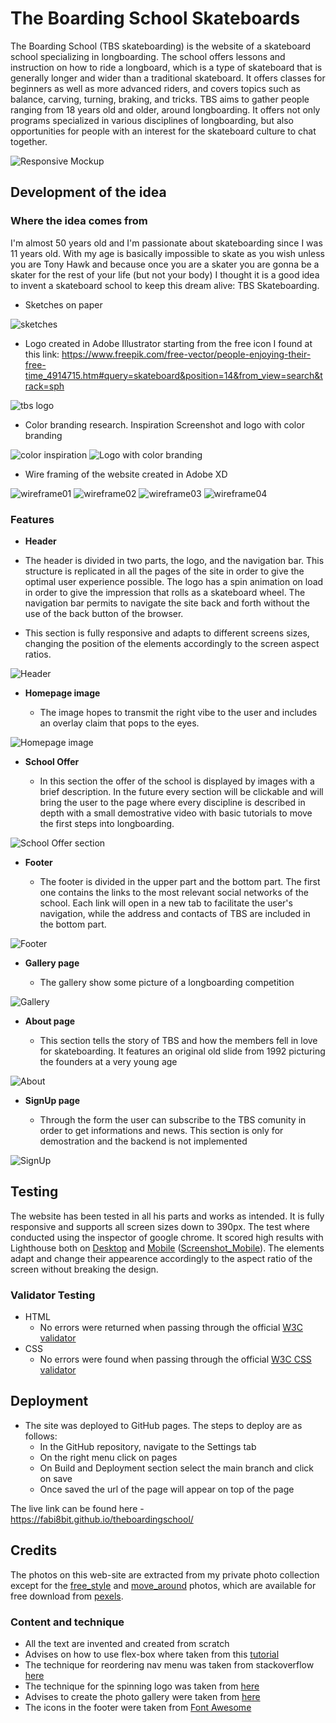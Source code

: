 # The Boarding School Skateboards

The Boarding School (TBS skateboarding) is the website of a skateboard school specializing in longboarding. The school offers lessons and instruction on how to ride a longboard, which is a type of skateboard that is generally longer and wider than a traditional skateboard. It offers classes for beginners as well as more advanced riders, and covers topics such as balance, carving, turning, braking, and tricks. TBS aims to gather people ranging from 18 years old and older, around longboarding. It offers not only programs specialized in various disciplines of longboarding, but also opportunities for people with an interest for the skateboard culture to chat together.

![Responsive Mockup](readme_images/responsive_mock_up.png)




## Development of the idea

### Where the idea comes from

I'm almost 50 years old and I'm passionate about skateboarding since I was 11 years old. With my age is basically impossible to skate as you wish unless you are Tony Hawk and because once you are a skater you are gonna be a skater for the rest of your life (but not your body) I thought it is a good idea to invent a skateboard school to keep this dream alive: TBS Skateboarding.

- Sketches on paper

![sketches](readme_images/sketches.png)

- Logo created in Adobe Illustrator starting from the free icon I found at this link: https://www.freepik.com/free-vector/people-enjoying-their-free-time_4914715.htm#query=skateboard&position=14&from_view=search&track=sph

![tbs logo](readme_images/tbs-logo_small_readme.png)

- Color branding research. Inspiration Screenshot and logo with color branding

![color inspiration](readme_images/color-inspiration-straction.png)
![Logo with color branding](readme_images/tbs-color-branding-01.png)



- Wire framing of the website created in Adobe XD

![wireframe01](readme_images/01-wireframe-Index.png)
![wireframe02](readme_images/02-wireframe-gallery.png)
![wireframe03](readme_images/03-wireframe-About.png)
![wireframe04](readme_images/04-wireframe-SignUp.png)




### Features

  - __Header__

  - The header is divided in two parts, the logo, and the navigation bar. This structure is replicated in all the pages of the site in order to give the optimal user experience possible. The logo has a spin animation on load in order to give the impression that rolls as a skateboard wheel. The navigation bar permits to navigate the site back and forth without the use of the back button of the browser.
  - This section is fully responsive and adapts to different screens sizes, changing the position of the elements accordingly to the screen aspect ratios.

![Header](readme_images/header-scrshot.webp)

- __Homepage image__

  - The image hopes to transmit the right vibe to the user and includes an overlay claim that pops to the eyes.

![Homepage image](readme_images/homepage-scrshot.webp)


- __School Offer__
  
  - In this section the offer of the school is displayed by images with a brief description. In the future every section will be clickable and will bring the user to the page where every discipline is described in depth with a small demostrative video with basic tutorials to move the first steps into longboarding.

![School Offer section](readme_images/offer-scrshot.webp)


- __Footer__

  - The footer is divided in the upper part and the bottom part. The first one contains the links to the most relevant social networks of the school. Each link will open in a new tab to facilitate the user's navigation, while the address and contacts of TBS are included in the bottom part.

![Footer](readme_images/footer-scrsot.webp)


- __Gallery page__

  - The gallery show some picture of a longboarding competition

![Gallery](readme_images/gallery-scrshot.webp)


- __About page__

  - This section tells the story of TBS and how the members fell in love for skateboarding. It features an original old slide from 1992 picturing the founders at a very young age

![About](readme_images/about-scrshot.webp)


- __SignUp page__

  - Through the form the user can subscribe to the TBS comunity in order to get informations and news. This section is only for demostration and the backend is not implemented

![SignUp](readme_images/signup-scrshot.webp)



## Testing 

The website has been tested in all his parts and works as intended. It is fully responsive and supports all screen sizes down to 390px. The test where conducted using the inspector of google chrome.
It scored high results with Lighthouse both on [Desktop](readme_images/lighthouse_desktop_results.png) and [Mobile](readme_images/lighthouse_mobile_results.png) ([Screenshot_Mobile](readme_images/lighthouse_mobile_test_scrshot.png)).
The elements adapt and change their appearence accordingly to the aspect ratio of the screen without breaking the design.





### Validator Testing 

- HTML
  - No errors were returned when passing through the official [W3C validator](readme_images/w3c_html-validator_scrshot.png)
- CSS
  - No errors were found when passing through the official [W3C CSS validator](readme_images/w3c_css-validator_scrshot.png)



## Deployment



- The site was deployed to GitHub pages. The steps to deploy are as follows: 
  - In the GitHub repository, navigate to the Settings tab 
  - On the right menu click on pages
  - On Build and Deployment section select the main branch and click on save
  - Once saved the url of the page will appear on top of the page 

The live link can be found here - https://fabi8bit.github.io/theboardingschool/


## Credits 

The photos on this web-site are extracted from my private photo collection except for the [free_style](assets/images/freestyle-thumb-small.jpg) and [move_around](assets/images/move-thumb-small.jpg) photos, which are available for free download from [pexels](https://www.pexels.com/search/longboard/).

### Content and technique

- All the text are invented and created from scratch
- Advises on how to use flex-box where taken from this [tutorial](https://www.youtube.com/watch?v=fYq5PXgSsbE&t=17s)
- The technique for reordering nav menu was taken from stackoverflow [here](https://stackoverflow.com/questions/11243002/css-float-right-without-changing-order)
- The technique for the spinning logo was taken from [here](https://codepen.io/teerapuch/pen/vLJXeR)
- Advises to create the photo gallery were taken from [here](https://blog.logrocket.com/responsive-image-gallery-css-flexbox/)
- The icons in the footer were taken from [Font Awesome](https://fontawesome.com/)

